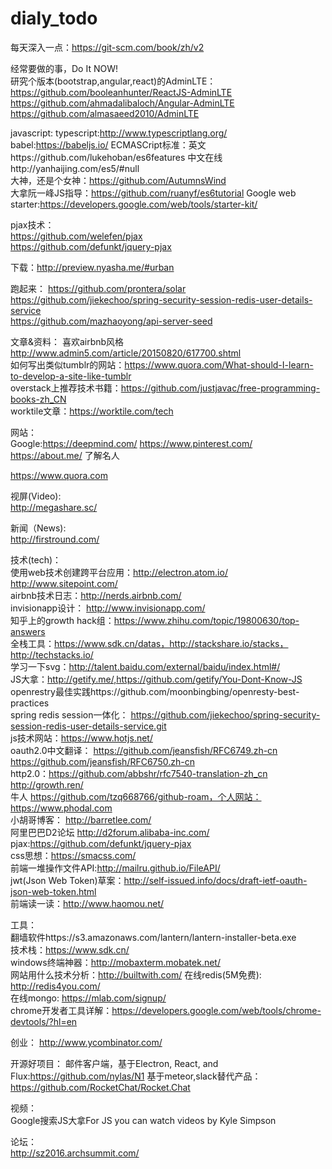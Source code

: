# dialy_todo  
每天深入一点：https://git-scm.com/book/zh/v2  

经常要做的事，Do It NOW!  
研究个版本(bootstrap,angular,react)的AdminLTE：  
https://github.com/booleanhunter/ReactJS-AdminLTE  
https://github.com/ahmadalibaloch/Angular-AdminLTE  
https://github.com/almasaeed2010/AdminLTE  

javascript:
typescript:http://www.typescriptlang.org/  
babel:https://babeljs.io/ 
ECMASCript标准：英文https://github.com/lukehoban/es6features  中文在线http://yanhaijing.com/es5/#null  
大神，还是个女神：https://github.com/AutumnsWind  
大拿阮一峰JS指导：https://github.com/ruanyf/es6tutorial
Google web starter:https://developers.google.com/web/tools/starter-kit/  

pjax技术：  
https://github.com/welefen/pjax  
https://github.com/defunkt/jquery-pjax

下载：http://preview.nyasha.me/#urban  

跑起来：
https://github.com/prontera/solar  
https://github.com/jiekechoo/spring-security-session-redis-user-details-service  
https://github.com/mazhaoyong/api-server-seed  


文章&资料：
喜欢airbnb风格 http://www.admin5.com/article/20150820/617700.shtml  
如何写出类似tumblr的网站：https://www.quora.com/What-should-I-learn-to-develop-a-site-like-tumblr  
overstack上推荐技术书籍：https://github.com/justjavac/free-programming-books-zh_CN  
worktile文章：https://worktile.com/tech  

网站：  
Google:https://deepmind.com/ 
https://www.pinterest.com/  
https://about.me/ 了解名人

https://www.quora.com  


视屏(Video):  
http://megashare.sc/  



新闻（News):  
http://firstround.com/  


技术(tech)：  
使用web技术创建跨平台应用：http://electron.atom.io/  
http://www.sitepoint.com/  
airbnb技术日志：http://nerds.airbnb.com/  
invisionapp设计： http://www.invisionapp.com/  
知乎上的growth hack组：https://www.zhihu.com/topic/19800630/top-answers  
全栈工具：https://www.sdk.cn/datas，http://stackshare.io/stacks，http://techstacks.io/  
学习一下svg：http://talent.baidu.com/external/baidu/index.html#/  
JS大拿：http://getify.me/,https://github.com/getify/You-Dont-Know-JS  
openrestry最佳实践https://github.com/moonbingbing/openresty-best-practices  
spring redis session一体化： https://github.com/jiekechoo/spring-security-session-redis-user-details-service.git  
js技术网站：https://www.hotjs.net/  
oauth2.0中文翻译： 
https://github.com/jeansfish/RFC6749.zh-cn 
https://github.com/jeansfish/RFC6750.zh-cn  
http2.0：https://github.com/abbshr/rfc7540-translation-zh_cn
http://growth.ren/  
牛人 https://github.com/tzq668766/github-roam，个人网站：https://www.phodal.com  
小胡哥博客： http://barretlee.com/  
阿里巴巴D2论坛 http://d2forum.alibaba-inc.com/  
pjax:https://github.com/defunkt/jquery-pjax  
css思想：https://smacss.com/  
前端一堆操作文件API:http://mailru.github.io/FileAPI/  
jwt(Json Web Token)草案：http://self-issued.info/docs/draft-ietf-oauth-json-web-token.html  
前端读一读：http://www.haomou.net/  


工具：  
翻墙软件https://s3.amazonaws.com/lantern/lantern-installer-beta.exe    
技术栈：https://www.sdk.cn/   
windows终端神器：http://mobaxterm.mobatek.net/  
网站用什么技术分析：http://builtwith.com/ 
在线redis(5M免费): http://redis4you.com/   
在线mongo: https://mlab.com/signup/   
chrome开发者工具详解：https://developers.google.com/web/tools/chrome-devtools/?hl=en  

创业： 
http://www.ycombinator.com/  

开源好项目：
邮件客户端，基于Electron, React, and Flux:https://github.com/nylas/N1 
基于meteor,slack替代产品：https://github.com/RocketChat/Rocket.Chat 


视频：  
Google搜索JS大拿For JS you can watch videos by Kyle Simpson  


论坛：  
http://sz2016.archsummit.com/  

